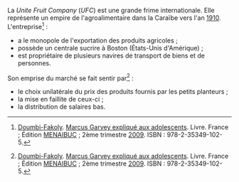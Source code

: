 <!-- TITLE: United Fruit Company -->
<!-- SUBTITLE: Présentation de United Fruit Company -->

La *Unite Fruit Company* (*UFC*) est une grande frime internationale. Elle représente un empire de l'agroalimentaire dans la Caraïbe vers l'an [1910](). L'entreprise[^1] :
* a le monopole de l'exportation des produits agricoles ;
* possède un centrale sucrire à Boston (États-Unis d'Amérique) ;
* est propriétaire de plusieurs navires de transport de biens et de personnes.

Son emprise du marché se fait sentir par[^1] :
* le choix unilatérale du prix des produits fournis par les petits planteurs ;
* la mise en faillite de ceux-ci ;
* la distribution de salaires bas.


[^1]: [Doumbi-Fakoly](/personnalite/homme/polymathe/afrique/nord-ouest/pays/mali/doumbi-fakoli). [Marcus Garvey expliqué aux adolescents](/ouvrage/documentaire/marcus-garvey-explique-aux-adolescents). Livre. France ; Édition [MENAIBUC](/organisme/editeur/menaibuc) ; 2ème trimestre [2009](/histoire/date/calendrier-gregorien/par-annee/2009). ISBN : 978-2-35349-102-5. 